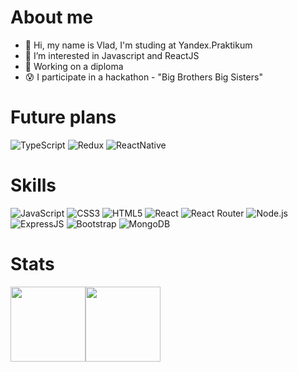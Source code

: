 # About me
* 👋 Hi, my name is Vlad, I'm studing at Yandex.Praktikum
* 👀 I’m interested in Javascript and ReactJS
* 🌟 Working on a diploma
* 😰 I participate in a hackathon - "Big Brothers Big Sisters"

# Future plans
 ![TypeScript](	https://img.shields.io/badge/TypeScript-007ACC?style=for-the-badge&logo=typescript&logoColor=white)
 ![Redux](https://img.shields.io/badge/Redux-593D88?style=for-the-badge&logo=redux&logoColor=white)
 ![ReactNative](https://img.shields.io/badge/React_Native-20232A?style=for-the-badge&logo=react&logoColor=61DAFB)

# Skills

![JavaScript](https://img.shields.io/badge/JavaScript-F7DF1E?style=for-the-badge&logo=javascript&logoColor=black)
![CSS3](https://img.shields.io/badge/CSS-239120?&style=for-the-badge&logo=css3&logoColor=white)
![HTML5](https://img.shields.io/badge/HTML-239120?style=for-the-badge&logo=html5&logoColor=white)
![React](https://img.shields.io/badge/React-20232A?style=for-the-badge&logo=react&logoColor=61DAFB)
![React Router](https://img.shields.io/badge/React_Router-CA4245?style=for-the-badge&logo=react-router&logoColor=white)
![Node.js](https://img.shields.io/badge/Node.js-43853D?style=for-the-badge&logo=node.js&logoColor=white)
![ExpressJS](https://img.shields.io/badge/Express.js-404D59?style=for-the-badge)
![Bootstrap](https://img.shields.io/badge/Bootstrap-563D7C?style=for-the-badge&logo=bootstrap&logoColor=white)
![MongoDB](https://img.shields.io/badge/MongoDB-4EA94B?style=for-the-badge&logo=mongodb&logoColor=white)


# Stats

<div> <img height="120px" src="https://github-readme-stats.vercel.app/api?username=EnvyvnE&hide_title=true&hide_border=true&show_icons=true&include_all_commits=true&count_private=true&line_height=21&text_color=000&icon_color=000&theme=onedark" /><!-- wi*quL3fcV --><img height="120px" src="https://github-readme-stats.vercel.app/api/top-langs/?username=EnvyvnE&hide_title=true&hide_border=true&layout=compact&langs_count=7&count_private=true&text_color=000&icon_color=fff&theme=onedark" /></div>

